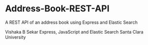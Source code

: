 # Address-Book-REST-API
A REST API of an address book using Express and Elastic Search

Vishaka B Sekar
Express, JavaScript and Elastic Search
Santa Clara University
